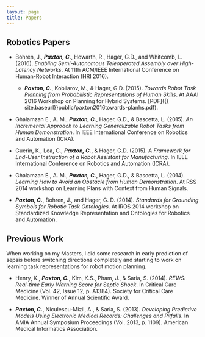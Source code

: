 ```yaml
---
layout: page
title: Papers
---
```


## Robotics Papers

  * Bohren, J., ***Paxton, C.***, Howarth, R., Hager, G.D., and Whitcomb, L. (2016). _Enabling Semi-Autonomous Teleoperated Assembly over High-Latency Networks_. At 11th ACM/IEEE International Conference on Human-Robot Interaction (HRI 2016).

	* ***Paxton, C.***, Kobilarov, M., & Hager, G.D. (2015). _Towards Robot Task Planning from Probabilistic Representations of Human Skills_. At AAAI 2016 Workshop on Planning for Hybrid Systems. [PDF]({{ site.baseurl}}public/paxton2016towards-planhs.pdf).

  * Ghalamzan E., A. M., ***Paxton, C.***, Hager, G.D., & Bascetta, L. (2015). _An Incremental Approach to Learning Generalizable Robot Tasks from Human Demonstration_. In IEEE International Conference on Robotics and Automation (ICRA).

  * Guerin, K., Lea, C., ***Paxton, C.***, & Hager, G.D. (2015). _A Framework for End-User Instruction of a Robot Assistant for Manufacturing_. In IEEE International Conference on Robotics and Automation (ICRA).

  * Ghalamzan E., A. M., ***Paxton, C.***, Hager, G.D., & Bascetta, L. (2014). _Learning How to Avoid an Obstacle from Human Demonstration_. At RSS 2014 workshop on Learning Plans with Context from Human Signals.

  * ***Paxton, C.***, Bohren, J., and Hager, G. D. (2014). _Standards for Grounding Symbols for Robotic Task Ontologies_. At IROS 2014 workshop on Standardized Knowledge Representation and Ontologies for Robotics and Automation. 

## Previous Work

<p class="message">
When working on my Masters, I did some research in early prediction of sepsis before switching directions completely and starting to work on learning task representations for robot motion planning.
</p>

  * Henry, K., ***Paxton, C.***, Kim, K.S., Pham, J., & Saria, S. (2014). _REWS: Real-time Early Warning Score for Septic Shock_. In Critical Care Medicine (Vol. 42, Issue 12, p. A1384). Society for Critical Care Medicine. Winner of Annual Scientific Award. 

  * ***Paxton, C.***, Niculescu-Mizil, A., & Saria, S. (2013). _Developing Predictive Models Using Electronic Medical Records: Challenges and Pitfalls_. In AMIA Annual Symposium Proceedings (Vol. 2013, p. 1109). American Medical Informatics Association.


